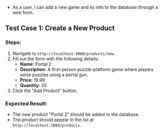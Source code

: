 - As a user, I can add a new game and its info to the database through a web form.

## Test Case 1: Create a New Product

### Steps:

1. Navigate to `http://localhost:3000/products/new`.
2. Fill out the form with the following details:
   - **Name:** Portal 2
   - **Description:** A first-person puzzle-platform game where players solve puzzles using a portal gun.
   - **Price:** 19.99
   - **Quantity:** 20
3. Click the "Add Product" button.

### Expected Result:

- The new product "Portal 2" should be added to the database.
- The product should appear in the list at `http://localhost:3000/products`.
